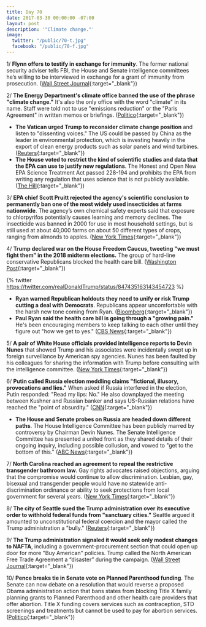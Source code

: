 ```yaml
---
title: Day 70
date: 2017-03-30 00:00:00 -07:00
layout: post
description: '"Climate change."'
image:
  twitter: "/public/70-t.jpg"
  facebook: "/public/70-f.jpg"
---
```


1/ **Flynn offers to testify in exchange for immunity**. The former national security adviser tells FBI, the House and Senate intelligence committees he’s willing to be interviewed in exchange for a grant of immunity from prosecution. ([Wall Street Journal](https://www.wsj.com/articles/mike-flynn-offers-to-testify-in-exchange-for-immunity-1490912959){:target="_blank"})

2/ **The Energy Department's climate office banned the use of the phrase "climate change."** It's also the only office with the word "climate" in its name. Staff were told not to use "emissions reduction" or the "Paris Agreement" in written memos or briefings. ([Politico](https://secure.politico.com/story/2017/03/energy-department-climate-change-phrases-banned-236655){:target="_blank"})

* **The Vatican urged Trump to reconsider climate change position** and listen to "dissenting voices." The US could be passed by China as the leader in environmental protection, which is investing heavily in the export of clean energy products such as solar panels and wind turbines. ([Reuters](http://www.reuters.com/article/us-climatechange-trump-vatican-idUSKBN1711TV){:target="_blank"})
* **The House voted to restrict the kind of scientific studies and data that the EPA can use to justify new regulations**. The Honest and Open New EPA Science Treatment Act passed 228-194 and prohibits the EPA from writing any regulation that uses science that is not publicly available. ([The Hill](http://thehill.com/policy/energy-environment/326380-house-votes-to-restrict-epas-use-of-science){:target="_blank"})

3/ **EPA chief Scott Pruitt rejected the agency's scientific conclusion to permanently ban one of the most widely used insecticides at farms nationwide**. The agency’s own chemical safety experts said that exposure to chlorpyrifos potentially causes learning and memory declines. The insecticide was banned in 2000 for use in most household settings, but is still used at about 40,000 farms on about 50 different types of crops, ranging from almonds to apples. ([New York Times](https://www.nytimes.com/2017/03/29/us/politics/epa-insecticide-chlorpyrifos.html){:target="_blank"})

4/ **Trump declared war on the House Freedom Caucus, tweeting "we must fight them” in the 2018 midterm elections.** The group of hard-line conservative Republicans blocked the health care bill. ([Washington Post](https://www.washingtonpost.com/news/post-politics/wp/2017/03/30/trump-says-we-must-fight-hard-line-conservative-freedom-caucus-in-2018-midterm-elections/){:target="_blank"})

{% twitter https://twitter.com/realDonaldTrump/status/847435163143454723 %}

* **Ryan warned Republican holdouts they need to unify or risk Trump cutting a deal with Democrats**. Republicans appear uncomfortable with the harsh new tone coming from Ryan. ([Bloomberg](https://www.bloomberg.com/politics/articles/2017-03-30/ryan-wary-of-trump-deal-with-democrats-if-gop-fails-on-obamacare){:target="_blank"})
* **Paul Ryan said the health care bill is going through a "growing pain."** He's been encouraging members to keep talking to each other until they figure out "how we get to yes." ([CBS News](http://www.cbsnews.com/news/paul-ryan-on-house-intel-chairman-devin-nunes-trump-russia-gop-health-care/){:target="_blank"})

5/ **A pair of White House officials provided intelligence reports to Devin Nunes** that showed Trump and his associates were incidentally swept up in foreign surveillance by American spy agencies. Nunes has been faulted by his colleagues for sharing the information with Trump before consulting with the intelligence committee. ([New York Times](https://www.nytimes.com/2017/03/30/us/politics/devin-nunes-intelligence-reports.html){:target="_blank"})

6/ **Putin called Russia election meddling claims "fictional, illusory, provocations and lies."**  When asked if Russia interfered in the election, Putin responded: "Read my lips: No." He also downplayed the meeting between Kushner and Russian banker and says US-Russian relations have reached the "point of absurdity." ([CNN](http://edition.cnn.com/2017/03/30/politics/putin-russia-us-election-denial/index.html){:target="_blank"})

* **The House and Senate probes on Russia are headed down different paths**. The House Intelligence Committee has been publicly marred by controversy by Chairman Devin Nunes. The Senate Intelligence Committee has presented a united front as they shared details of their ongoing inquiry, including possible collusion, and vowed to "get to the bottom of this." ([ABC News](http://abcnews.go.com/Politics/house-senate-russia-probes-headed-paths/story?id=46454962){:target="_blank"})

7/ **North Carolina reached an agreement to repeal the restrictive transgender bathroom law**. Gay rights advocates raised objections, arguing that the compromise would continue to allow discrimination. Lesbian, gay, bisexual and transgender people would have no statewide anti-discrimination ordinance or ability to seek protections from local government for several years. ([New York Times](https://www.nytimes.com/2017/03/29/us/north-carolina-lawmakers-reach-deal-to-repeal-so-called-bathroom-bill.html){:target="_blank"})

8/ **The city of Seattle sued the Trump administration over its executive order to withhold federal funds from "sanctuary cities."** Seattle argued it amounted to unconstitutional federal coercion and the mayor called the Trump administration a "bully." ([Reuters](http://www.reuters.com/article/us-usa-immigration-sanctuary-seattle-idUSKBN17039B){:target="_blank"})

9/ **The Trump administration signaled it would seek only modest changes to NAFTA**, including a government-procurement section that could open up door for more "Buy American" policies. Trump called the North American Free Trade Agreement a “disaster” during the campaign. ([Wall Street Journal](https://www.wsj.com/articles/trump-administration-signals-it-would-seek-mostly-modest-changes-to-nafta-1490842268){:target="_blank"})

10/ **Pence breaks tie in Senate vote on Planned Parenthood funding**. The Senate can now debate on a resolution that would reverse a proposed Obama administration action that bans states from blocking Title X family planning grants to Planned Parenthood and other health care providers that offer abortion. Title X funding covers services such as contraception, STD screenings and treatments but cannot be used to pay for abortion services. ([Politico](https://secure.politico.com/story/2017/03/mike-pence-johnny-isakson-planned-parenthood-vote-senate-236702){:target="_blank"})